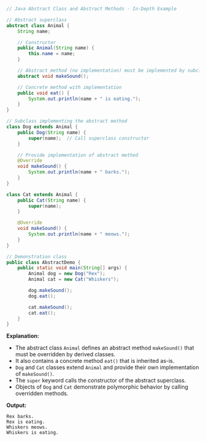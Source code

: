 ```java
// Java Abstract Class and Abstract Methods - In-Depth Example

// Abstract superclass
abstract class Animal {
    String name;

    // Constructor
    public Animal(String name) {
        this.name = name;
    }

    // Abstract method (no implementation) must be implemented by subclasses
    abstract void makeSound();

    // Concrete method with implementation
    public void eat() {
        System.out.println(name + " is eating.");
    }
}

// Subclass implementing the abstract method
class Dog extends Animal {
    public Dog(String name) {
        super(name);  // Call superclass constructor
    }

    // Provide implementation of abstract method
    @Override
    void makeSound() {
        System.out.println(name + " barks.");
    }
}

class Cat extends Animal {
    public Cat(String name) {
        super(name);
    }

    @Override
    void makeSound() {
        System.out.println(name + " meows.");
    }
}

// Demonstration class
public class AbstractDemo {
    public static void main(String[] args) {
        Animal dog = new Dog("Rex");
        Animal cat = new Cat("Whiskers");

        dog.makeSound();
        dog.eat();

        cat.makeSound();
        cat.eat();
    }
}
```

**Explanation:**

- The abstract class `Animal` defines an abstract method `makeSound()` that must be overridden by derived classes.
- It also contains a concrete method `eat()` that is inherited as-is.
- `Dog` and `Cat` classes extend `Animal` and provide their own implementation of `makeSound()`.
- The `super` keyword calls the constructor of the abstract superclass.
- Objects of `Dog` and `Cat` demonstrate polymorphic behavior by calling overridden methods.

**Output:**

```
Rex barks.
Rex is eating.
Whiskers meows.
Whiskers is eating.
```